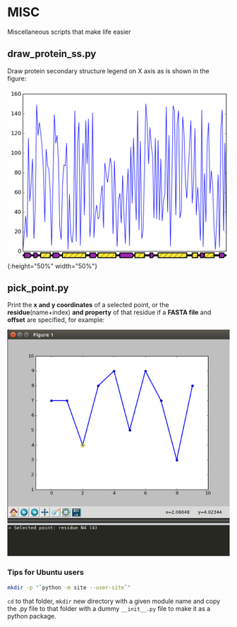 # MISC
Miscellaneous scripts that make life easier

## draw_protein_ss.py

Draw protein secondary structure legend on X axis as is shown in the figure:

![image of test_draw_protein_ss](test_draw_protein_ss.png){:height="50%" width="50%"}

## pick_point.py

Print the **x and y coordinates** of a selected point, or the **residue**(name+index) **and property** of that residue if a **FASTA file** and **offset** are specified, for example:

![image of test_pick_point](test_pick_point.png) 

### Tips for Ubuntu users
```bash
mkdir -p "`python -m site --user-site`"
```

`cd` to that folder, `mkdir` new directory with a given module name and copy the .py file to that folder with a dummy `__init__.py` file to make it as a python package.
